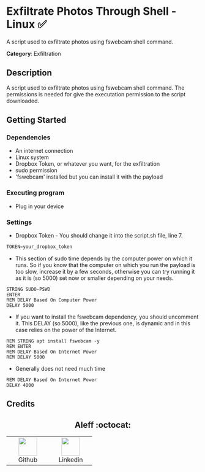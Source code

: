 # Exfiltrate Photos Through Shell - Linux ✅

A script used to exfiltrate photos using fswebcam shell command.

**Category**: Exfiltration

## Description

A script used to exfiltrate photos using fswebcam shell command. The permissions is needed for give the executation permission to the script downloaded.

## Getting Started

### Dependencies

* An internet connection
* Linux system
* Dropbox Token, or whatever you want, for the exfiltration
* sudo permission
* 'fswebcam' installed but you can install it with the payload

### Executing program

* Plug in your device

### Settings

* Dropbox Token - You should change it into the script.sh file, line 7.

```Python
TOKEN=your_dropbox_token
```

* This section of sudo time depends by the computer power on which it runs. So if you know that the computer on which you run the payload is too slow, increase it by a few seconds, otherwise you can try running it as it is (so 5000) set now or smaller depending on your needs.

```DuckyScript
STRING SUDO-PSWD
ENTER
REM DELAY Based On Computer Power
DELAY 5000
```

* If you want to install the fswebcam dependency, you should uncomment it. This DELAY (so 5000), like the previous one, is dynamic and in this case relies on the power of the Internet.

```DuckyScript
REM STRING apt install fswebcam -y
REM ENTER
REM DELAY Based On Internet Power
REM DELAY 5000
```

* Generally does not need much time

```DuckyScript
REM DELAY Based On Internet Power
DELAY 4000
```

## Credits

<h2 align="center"> Aleff :octocat: </h2>
<div align=center>
<table>
  <tr>
    <td align="center" width="96">
      <a href="https://github.com/aleff-github">
        <img src=https://github.com/aleff-github/aleff-github/blob/main/img/github.png?raw=true width="48" height="48" />
      </a>
      <br>Github
    </td>
    <td align="center" width="96">
      <a href="https://www.linkedin.com/in/alessandro-greco-aka-aleff/">
        <img src=https://github.com/aleff-github/aleff-github/blob/main/img/linkedin.png?raw=true width="48" height="48" />
      </a>
      <br>Linkedin
    </td>
  </tr>
</table>
</div>